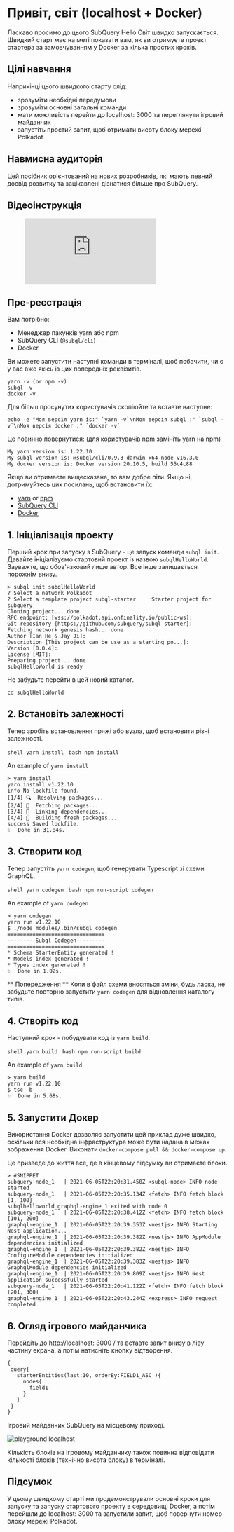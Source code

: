 # Привіт, світ (localhost + Docker)

Ласкаво просимо до цього SubQuery Hello Світ швидко запускається. Швидкий старт має на меті показати вам, як ви отримуєте проект стартера за замовчуванням у Docker за кілька простих кроків.

## Цілі навчання

Наприкінці цього швидкого старту слід:

- зрозуміти необхідні передумови
- зрозуміти основні загальні команди
- мати можливість перейти до localhost: 3000 та переглянути ігровий майданчик
- запустіть простий запит, щоб отримати висоту блоку мережі Polkadot

## Навмисна аудиторія

Цей посібник орієнтований на нових розробників, які мають певний досвід розвитку та зацікавлені дізнатися більше про SubQuery.

## Відеоінструкція

<figure class="video_container">
  <iframe src="https://www.youtube.com/embed/j034cyUYb7k" frameborder="0" allowfullscreen="true"></iframe>
</figure>

## Пре-реєстрація

Вам потрібно:

- Менеджер пакунків yarn або npm
- SubQuery CLI (`@subql/cli`)
- Docker

Ви можете запустити наступні команди в терміналі, щоб побачити, чи є у вас вже якісь із цих попередніх реквізитів.

```shell
yarn -v (or npm -v)
subql -v
docker -v
```

Для більш просунутих користувачів скопіюйте та вставте наступне:

```shell
echo -e "Моя версія yarn is:" `yarn -v`\nМоя версія subql :" `subql -v`\nМоя версія docker :" `docker -v`
```

Це повинно повернутися: (для користувачів npm замініть yarn на npm)

```shell
My yarn version is: 1.22.10
My subql version is: @subql/cli/0.9.3 darwin-x64 node-v16.3.0
My docker version is: Docker version 20.10.5, build 55c4c88
```

Якщо ви отримаєте вищесказане, то вам добре піти. Якщо ні, дотримуйтесь цих посилань, щоб встановити їх:

- [yarn](https://classic.yarnpkg.com/en/docs/install/) or [npm](https://www.npmjs.com/get-npm)
- [SubQuery CLI](quickstart.md#install-the-subquery-cli)
- [Docker](https://docs.docker.com/get-docker/)

## 1. Ініціалізація проекту

Перший крок при запуску з SubQuery - це запуск команди ` subql init `. Давайте ініціалізуємо стартовий проект із назвою ` subqlHelloWorld `. Зауважте, що обов'язковий лише автор. Все інше залишається порожнім внизу.

```shell
> subql init subqlHelloWorld
? Select a network Polkadot
? Select a template project subql-starter     Starter project for subquery
Cloning project... done
RPC endpoint: [wss://polkadot.api.onfinality.io/public-ws]:
Git repository [https://github.com/subquery/subql-starter]:
Fetching network genesis hash... done
Author [Ian He & Jay Ji]:
Description [This project can be use as a starting po...]:
Version [0.0.4]:
License [MIT]:
Preparing project... done
subqlHelloWorld is ready

```

Не забудьте перейти в цей новий каталог.

```shell
cd subqlHelloWorld
```

## 2. Встановіть залежності

Тепер зробіть встановлення пряжі або вузла, щоб встановити різні залежності.

<CodeGroup> <CodeGroupItem title="YARN" active> ```shell yarn install ``` </CodeGroupItem>
<CodeGroupItem title="NPM"> ```bash npm install ``` </CodeGroupItem> </CodeGroup>

An example of `yarn install`

```shell
> yarn install
yarn install v1.22.10
info No lockfile found.
[1/4] 🔍  Resolving packages...
[2/4] 🚚  Fetching packages...
[3/4] 🔗  Linking dependencies...
[4/4] 🔨  Building fresh packages...
success Saved lockfile.
✨  Done in 31.84s.
```

## 3. Створити код

Тепер запустіть ` yarn codegen `, щоб генерувати Typescript зі схеми GraphQL.

<CodeGroup> <CodeGroupItem title="YARN" active> ```shell yarn codegen ``` </CodeGroupItem>
<CodeGroupItem title="NPM"> ```bash npm run-script codegen ``` </CodeGroupItem> </CodeGroup>

An example of `yarn codegen`

```shell
> yarn codegen
yarn run v1.22.10
$ ./node_modules/.bin/subql codegen
===============================
---------Subql Codegen---------
===============================
* Schema StarterEntity generated !
* Models index generated !
* Types index generated !
✨  Done in 1.02s.
```

** Попередження ** Коли в файл схеми вносяться зміни, будь ласка, не забудьте повторно запустити ` yarn codegen ` для відновлення каталогу типів.

## 4. Створіть код

Наступний крок - побудувати код із ` yarn build `.

<CodeGroup> <CodeGroupItem title="YARN" active> ```shell yarn build ``` </CodeGroupItem>
<CodeGroupItem title="NPM"> ```bash npm run-script build ``` </CodeGroupItem> </CodeGroup>

An example of `yarn build`

```shell
> yarn build
yarn run v1.22.10
$ tsc -b
✨  Done in 5.68s.
```

## 5. Запустити Докер

Використання Docker дозволяє запустити цей приклад дуже швидко, оскільки вся необхідна інфраструктура може бути надана в межах зображення Docker. Виконати `docker-compose pull && docker-compose up`.

Це призведе до життя все, де в кінцевому підсумку ви отримаєте блоки.

```shell
> #SNIPPET
subquery-node_1   | 2021-06-05T22:20:31.450Z <subql-node> INFO node started
subquery-node_1   | 2021-06-05T22:20:35.134Z <fetch> INFO fetch block [1, 100]
subqlhelloworld_graphql-engine_1 exited with code 0
subquery-node_1   | 2021-06-05T22:20:38.412Z <fetch> INFO fetch block [101, 200]
graphql-engine_1  | 2021-06-05T22:20:39.353Z <nestjs> INFO Starting Nest application...
graphql-engine_1  | 2021-06-05T22:20:39.382Z <nestjs> INFO AppModule dependencies initialized
graphql-engine_1  | 2021-06-05T22:20:39.382Z <nestjs> INFO ConfigureModule dependencies initialized
graphql-engine_1  | 2021-06-05T22:20:39.383Z <nestjs> INFO GraphqlModule dependencies initialized
graphql-engine_1  | 2021-06-05T22:20:39.809Z <nestjs> INFO Nest application successfully started
subquery-node_1   | 2021-06-05T22:20:41.122Z <fetch> INFO fetch block [201, 300]
graphql-engine_1  | 2021-06-05T22:20:43.244Z <express> INFO request completed

```

## 6. Огляд ігрового майданчика

Перейдіть до http://localhost: 3000 / та вставте запит внизу в ліву частину екрана, а потім натисніть кнопку відтворення.

```
{
 query{
   starterEntities(last:10, orderBy:FIELD1_ASC ){
     nodes{
       field1
     }
   }
 }
}

```

Ігровий майданчик SubQuery на місцевому приході.

![playground localhost](/assets/img/subql_playground.png)

Кількість блоків на ігровому майданчику також повинна відповідати кількості блоків (технічно висота блоку) в терміналі.

## Підсумок

У цьому швидкому старті ми продемонстрували основні кроки для запуску та запуску стартового проекту в середовищі Docker, а потім перейшли до localhost: 3000 та запустили запит, щоб повернути номер блоку мережі Polkadot.
